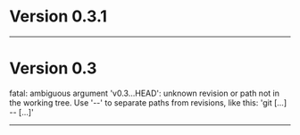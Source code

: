 # Version 0.3.1

----------

# Version 0.3
fatal: ambiguous argument 'v0.3...HEAD': unknown revision or path not in the working tree.
Use '--' to separate paths from revisions, like this:
'git <command> [<revision>...] -- [<file>...]'

----------


